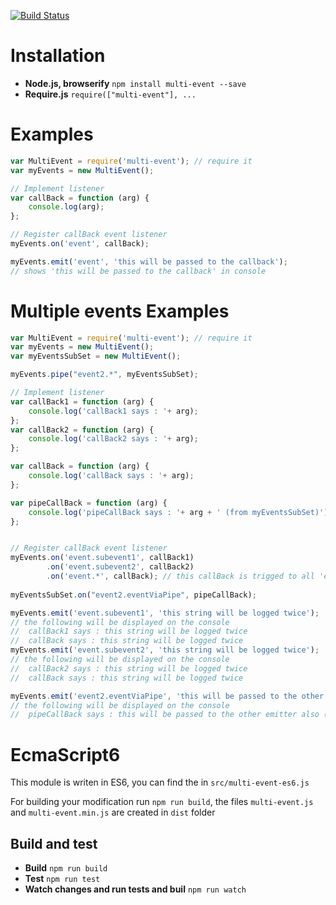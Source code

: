 [![Build Status](https://travis-ci.org/yousfiSaad/multi-event.svg?branch=master)](https://travis-ci.org/yousfiSaad/multi-event)

# Installation
- **Node.js, browserify** `npm install multi-event --save`
- **Require.js** `require(["multi-event"], ...`

# Examples

```javascript
var MultiEvent = require('multi-event'); // require it
var myEvents = new MultiEvent();

// Implement listener
var callBack = function (arg) {
    console.log(arg);
};

// Register callBack event listener
myEvents.on('event', callBack);

myEvents.emit('event', 'this will be passed to the callback');
// shows 'this will be passed to the callback' in console
```

# Multiple events Examples

```javascript
var MultiEvent = require('multi-event'); // require it
var myEvents = new MultiEvent();
var myEventsSubSet = new MultiEvent();

myEvents.pipe("event2.*", myEventsSubSet);

// Implement listener
var callBack1 = function (arg) {
    console.log('callBack1 says : '+ arg);
};
var callBack2 = function (arg) {
    console.log('callBack2 says : '+ arg);
};

var callBack = function (arg) {
    console.log('callBack says : '+ arg);
};

var pipeCallBack = function (arg) {
    console.log('pipeCallBack says : '+ arg + ' (from myEventsSubSet)');
};


// Register callBack event listener
myEvents.on('event.subevent1', callBack1)
        .on('event.subevent2', callBack2)
        .on('event.*', callBack); // this callBack is trigged to all 'event' sub-events
        
myEventsSubSet.on("event2.eventViaPipe", pipeCallBack);

myEvents.emit('event.subevent1', 'this string will be logged twice');
// the following will be displayed on the console
//  callBack1 says : this string will be logged twice
//  callBack says : this string will be logged twice
myEvents.emit('event.subevent2', 'this string will be logged twice');
// the following will be displayed on the console
//  callBack2 says : this string will be logged twice
//  callBack says : this string will be logged twice

myEvents.emit('event2.eventViaPipe', 'this will be passed to the other emitter also');
// the following will be displayed on the console
//  pipeCallBack says : this will be passed to the other emitter also (from myEventsSubSet)
```

# EcmaScript6
This module is writen in ES6, you can find the in `src/multi-event-es6.js`

For building your modification run `npm run build`, the files `multi-event.js` and `multi-event.min.js` are created in `dist` folder

## Build and test

- **Build** `npm run build`
- **Test** `npm run test`
- **Watch changes and run tests and buil** `npm run watch`

